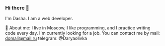 ### Hi there 👋
I'm Dasha. I am a web developer. 

💬 About me: 
I live in Moscow, I like programming, and I practice writing code every day. I'm currently looking for a job. You can contact me by 
mail: domali@mail.ru 
telegram: @Daryaolivka




<!--
**OsipovaDarya/OsipovaDarya** is a ✨ _special_ ✨ repository because its `README.md` (this file) appears on your GitHub profile.

Here are some ideas to get you started:

- 🔭 I’m currently working on ...
- 🌱 I’m currently learning ...
- 👯 I’m looking to collaborate on ...
- 🤔 I’m looking for help with ...
- 💬 Ask me about ...
- 📫 How to reach me: ...
- 😄 Pronouns: ...
- ⚡ Fun fact: ...
-->
